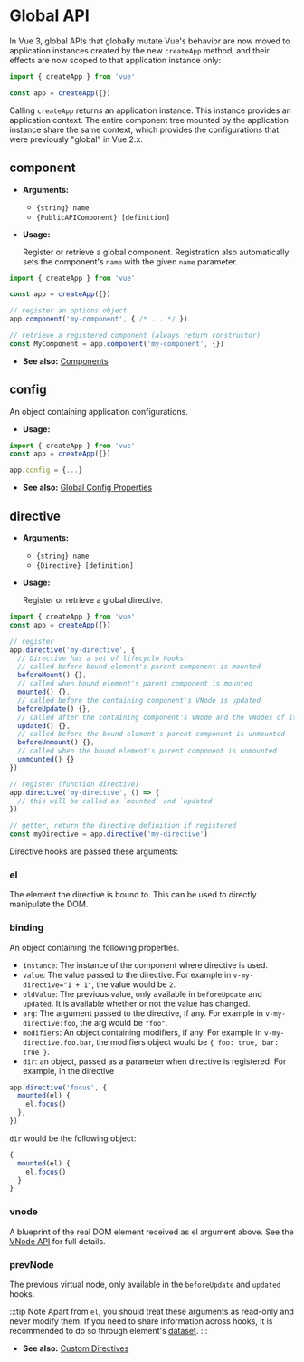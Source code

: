 # Global API

In Vue 3, global APIs that globally mutate Vue's behavior are now moved to application instances created by the new `createApp` method, and their effects are now scoped to that application instance only:

```js
import { createApp } from 'vue'

const app = createApp({})
```

Calling `createApp` returns an application instance. This instance provides an application context. The entire component tree mounted by the application instance share the same context, which provides the configurations that were previously "global" in Vue 2.x.

## component

- **Arguments:**
  - `{string} name`
  - `{PublicAPIComponent} [definition]`

- **Usage:**

  Register or retrieve a global component. Registration also automatically sets the component's `name` with the given `name` parameter.

``` js
import { createApp } from 'vue'

const app = createApp({})

// register an options object
app.component('my-component', { /* ... */ })

// retrieve a registered component (always return constructor)
const MyComponent = app.component('my-component', {})
```

- **See also:** [Components](../guide/component-basics.html)

## config

An object containing application configurations.

- **Usage:**

```js
import { createApp } from 'vue'
const app = createApp({})

app.config = {...}
```

- **See also:** [Global Config Properties](./global-config.html)

## directive

- **Arguments:**
  - `{string} name`
  - `{Directive} [definition]`

- **Usage:**

  Register or retrieve a global directive.

``` js
import { createApp } from 'vue'
const app = createApp({})

// register
app.directive('my-directive', {
  // Directive has a set of lifecycle hooks:
  // called before bound element's parent component is mounted
  beforeMount() {},
  // called when bound element's parent component is mounted
  mounted() {},
  // called before the containing component's VNode is updated
  beforeUpdate() {},
  // called after the containing component's VNode and the VNodes of its children // have updated
  updated() {},
  // called before the bound element's parent component is unmounted
  beforeUnmount() {},
  // called when the bound element's parent component is unmounted
  unmounted() {}
})

// register (function directive)
app.directive('my-directive', () => {
  // this will be called as `mounted` and `updated`
})

// getter, return the directive definition if registered
const myDirective = app.directive('my-directive')
```

Directive hooks are passed these arguments:

### el

The element the directive is bound to. This can be used to directly manipulate the DOM.

### binding

An object containing the following properties.

- `instance`: The instance of the component where directive is used.
- `value`: The value passed to the directive. For example in `v-my-directive="1 + 1"`, the value would be `2`.
- `oldValue`: The previous value, only available in `beforeUpdate` and `updated`. It is available whether or not the value has changed.
- `arg`: The argument passed to the directive, if any. For example in `v-my-directive:foo`, the arg would be `"foo"`.
- `modifiers`: An object containing modifiers, if any. For example in `v-my-directive.foo.bar`, the modifiers object would be `{ foo: true, bar: true }`.
- `dir`: an object, passed as a parameter when directive is registered. For example, in the directive

```js
app.directive('focus', {
  mounted(el) {
    el.focus()
  },
})
```

`dir` would be the following object:

```js
{
  mounted(el) {
    el.focus()
  }
}
```

### vnode

A blueprint of the real DOM element received as el argument above. See the [VNode API](TODO) for full details.

### prevNode

The previous virtual node, only available in the `beforeUpdate` and `updated` hooks.

:::tip Note
Apart from `el`, you should treat these arguments as read-only and never modify them. If you need to share information across hooks, it is recommended to do so through element's [dataset](https://developer.mozilla.org/en-US/docs/Web/API/HTMLElement/dataset).
:::

- **See also:** [Custom Directives](../guide/custom-directive.html)
